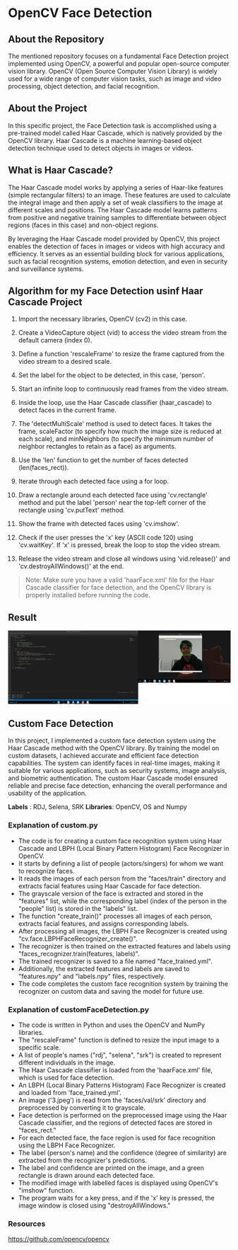# OpenCV Face Detection
## About the Repository
The mentioned repository focuses on a fundamental Face Detection project implemented using OpenCV, a powerful and popular open-source computer vision library. OpenCV (Open Source Computer Vision Library) is widely used for a wide range of computer vision tasks, such as image and video processing, object detection, and facial recognition.

## About  the Project
In this specific project, the Face Detection task is accomplished using a pre-trained model called Haar Cascade, which is natively provided by the OpenCV library. Haar Cascade is a machine learning-based object detection technique used to detect objects in images or videos.

## What is Haar Cascade?
The Haar Cascade model works by applying a series of Haar-like features (simple rectangular filters) to an image. These features are used to calculate the integral image and then apply a set of weak classifiers to the image at different scales and positions. The Haar Cascade model learns patterns from positive and negative training samples to differentiate between object regions (faces in this case) and non-object regions.

By leveraging the Haar Cascade model provided by OpenCV, this project enables the detection of faces in images or videos with high accuracy and efficiency. It serves as an essential building block for various applications, such as facial recognition systems, emotion detection, and even in security and surveillance systems.

## Algorithm for my Face Detection usinf Haar Cascade Project

1.  Import the necessary libraries, OpenCV (cv2) in this case.
    
2.  Create a VideoCapture object (vid) to access the video stream from the default camera (index 0).
    
3.  Define a function 'rescaleFrame' to resize the frame captured from the video stream to a desired scale.
    
4.  Set the label for the object to be detected, in this case, 'person'.
    
5.  Start an infinite loop to continuously read frames from the video stream.
    
6.  Inside the loop, use the Haar Cascade classifier (haar_cascade) to detect faces in the current frame.
    
7.  The 'detectMultiScale' method is used to detect faces. It takes the frame, scaleFactor (to specify how much the image size is reduced at each scale), and minNeighbors (to specify the minimum number of neighbor rectangles to retain as a face) as arguments.
    
8.  Use the 'len' function to get the number of faces detected (len(faces_rect)).
    
9.  Iterate through each detected face using a for loop.
    
10.  Draw a rectangle around each detected face using 'cv.rectangle' method and put the label 'person' near the top-left corner of the rectangle using 'cv.putText' method.
    
11.  Show the frame with detected faces using 'cv.imshow'.
    
12.  Check if the user presses the 'x' key (ASCII code 120) using 'cv.waitKey'. If 'x' is pressed, break the loop to stop the video stream.
    
13.  Release the video stream and close all windows using 'vid.release()' and 'cv.destroyAllWindows()' at the end.
    

> Note: Make sure you have a valid 'haarFace.xml' file for the Haar
> Cascade classifier for face detection, and the OpenCV library is
> properly installed before running the code.

## Result
![enter image description here](https://github.com/tanmaypradhan4112/opencv-Face-Detection/blob/main/resultImg.png?raw=true)

## Custom Face Detection
In this project, I implemented a custom face detection system using the Haar Cascade method with the OpenCV library. By training the model on custom datasets, I achieved accurate and efficient face detection capabilities. The system can identify faces in real-time images, making it suitable for various applications, such as security systems, image analysis, and biometric authentication. The custom Haar Cascade model ensured reliable and precise face detection, enhancing the overall performance and usability of the application.

**Labels** : RDJ, Selena, SRK
**Libraries**: OpenCV, OS and Numpy

### Explanation of custom.py
- The code is for creating a custom face recognition system using Haar Cascade and LBPH (Local Binary Pattern Histogram) Face Recognizer in OpenCV.
- It starts by defining a list of people (actors/singers) for whom we want to recognize faces.
- It reads the images of each person from the "faces/train" directory and extracts facial features using Haar Cascade for face detection.
- The grayscale version of the face is extracted and stored in the "features" list, while the corresponding label (index of the person in the "people" list) is stored in the "labels" list.
- The function "create_train()" processes all images of each person, extracts facial features, and assigns corresponding labels.
- After processing all images, the LBPH Face Recognizer is created using "cv.face.LBPHFaceRecognizer_create()".
- The recognizer is then trained on the extracted features and labels using "faces_recognizer.train(features, labels)".
- The trained recognizer is saved to a file named "face_trained.yml".
- Additionally, the extracted features and labels are saved to "features.npy" and "labels.npy" files, respectively.
- The code completes the custom face recognition system by training the recognizer on custom data and saving the model for future use.

### Explanation of customFaceDetection.py
-   The code is written in Python and uses the OpenCV and NumPy libraries.
-   The "rescaleFrame" function is defined to resize the input image to a specific scale.
-   A list of people's names ("rdj", "selena", "srk") is created to represent different individuals in the image.
-   The Haar Cascade classifier is loaded from the 'haarFace.xml' file, which is used for face detection.
-   An LBPH (Local Binary Patterns Histogram) Face Recognizer is created and loaded from 'face_trained.yml'.
-   An image ('3.jpeg') is read from the 'faces/val/srk' directory and preprocessed by converting it to grayscale.
-   Face detection is performed on the preprocessed image using the Haar Cascade classifier, and the regions of detected faces are stored in "faces_rect."
-   For each detected face, the face region is used for face recognition using the LBPH Face Recognizer.
-   The label (person's name) and the confidence (degree of similarity) are extracted from the recognizer's predictions.
-   The label and confidence are printed on the image, and a green rectangle is drawn around each detected face.
-   The modified image with labelled faces is displayed using OpenCV's "imshow" function.
-   The program waits for a key press, and if the 'x' key is pressed, the image window is closed using "destroyAllWindows."

### Resources
https://github.com/opencv/opencv 



